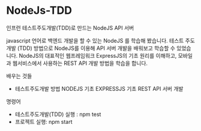 # NodeJs-TDD

인프런 테스트주도개발(TDD)로 만드는 NodeJS API 서버

javascript 언어로 백엔드 개발을 할 수 있는 NodeJS 를 학습해 봤습니다.
테스트 주도 개발 (TDD) 방법으로 NodeJS를 이용해 API 서버 개발을 배워보고 학습할 수 있었습니다.
NodeJS의 대표적인 웹프레임워크 ExpressJS의 기초 원리를 이해하고, 모바일과 웹서비스에서 사용하는 REST API 개발 방법을 학습을 합니다.

배우는 것들
- 테스트주도개발 방법 NODEJS 기초 EXPRESSJS 기초 REST API 서버 개발

명령어
- 테스트주도개발(TDD) 실행 : npm test
- 프로젝트 실행: npm start
